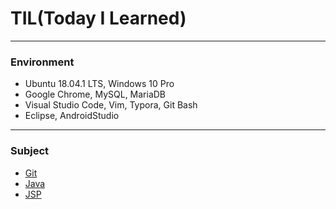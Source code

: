 # TIL(Today I Learned)

---
### Environment
- Ubuntu 18.04.1 LTS, Windows 10 Pro
- Google Chrome, MySQL, MariaDB
- Visual Studio Code, Vim, Typora, Git Bash
- Eclipse, AndroidStudio
---
### Subject
- [Git](https://github.com/yh0921k/TIL/blob/master/git/README.md)
- [Java](https://github.com/yh0921k/TIL/blob/master/java/README.md)
- [JSP](https://github.com/yh0921k/TIL/blob/master/jsp/README.md)